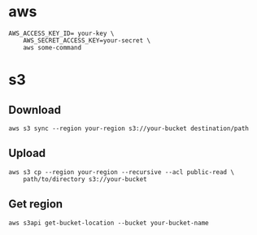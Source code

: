 # aws

    AWS_ACCESS_KEY_ID= your-key \
        AWS_SECRET_ACCESS_KEY=your-secret \
        aws some-command

# s3

## Download

    aws s3 sync --region your-region s3://your-bucket destination/path

## Upload

    aws s3 cp --region your-region --recursive --acl public-read \
        path/to/directory s3://your-bucket

## Get region

    aws s3api get-bucket-location --bucket your-bucket-name
